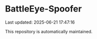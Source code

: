 # BattleEye-Spoofer

Last updated: 2025-06-21 17:47:16

This repository is automatically maintained.
